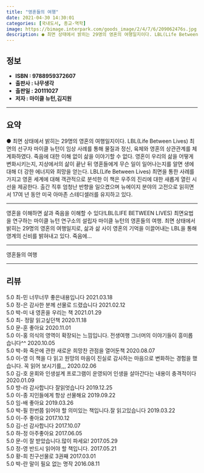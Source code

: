 ```yaml
---
title: "영혼들의 여행"
date: 2021-04-30 14:30:01
categories: [국내도서, 종교-역학]
image: https://bimage.interpark.com/goods_image/2/4/7/6/209062476s.jpg
description: ● 최면 상태에서 밝히는 29명의 영혼의 여행일지이다. LBL(Life Between Lives) 최면의 선구자 마이클 뉴턴이 임상 사례를 통해 물질과 정신, 육체와 영혼의 상관관계를 체계화하였다. 죽음에 대한 이해 없이 삶을 이야기할 수 없다. 영혼이 우리의 삶을 어떻게 변화시키는지
---
```


## **정보**

- **ISBN : 9788959372607**
- **출판사 : 나무생각**
- **출판일 : 20111027**
- **저자 : 마이클 뉴턴,김지원**

------



## **요약**

●  최면 상태에서 밝히는 29명의 영혼의 여행일지이다. LBL(Life Between Lives) 최면의 선구자 마이클 뉴턴이 임상 사례를 통해 물질과 정신, 육체와 영혼의 상관관계를 체계화하였다. 죽음에 대한 이해 없이 삶을 이야기할 수 없다. 영혼이 우리의 삶을 어떻게 변화시키는지, 지상에서의 삶이 끝난 뒤 영혼들에게 무슨 일이 일어나는지를 알면 생에 대해 더 강한 에너지와 희망을 얻는다. LBL(Life Between Lives) 최면을 통한 사례를 가지고 영혼 세계에 대해 객관적으로 분석한 이 책은 우주의 진리에 대한 새롭게 열린 시선을 제공한다. 출간 직후 엄청난 반향을 일으켰으며 뉴에이지 분야의 고전으로 읽히면서 17여 년 동안 미국 아마존 스테디셀러를 유지하고 있다.

------

영혼을 이해하면 삶과 죽음을 이해할 수 있다!LBL(LIFE BETWEEN LIVES) 최면요법을 연구하는 마이클 뉴턴 연구소의 설립자 마이클 뉴턴의 영혼들의 여행. 최면 상태에서 밝히는 29명의 영혼의 여행일지로, 삶과 삶 사이 영혼의 기억을 이끌어내는 LBL을 통해 영계의 신비를 밝혀내고 있다. 죽음에... 

------


영혼들의 여행 

------


## **리뷰** 

5.0 최-민 너무너무 좋은내용입니다 2021.03.18 <br/>5.0 정-은 감사한 분께 선물로 드렸습니다 2021.02.12 <br/>5.0 박-미 내  영혼을 우리는 책 2021.01.29 <br/>5.0 최- 정말 읽고싶던책 2020.11.18 <br/>5.0 문-훈 좋아요 2020.11.01 <br/>5.0 이-홍 의식의 영역이 확장되는 느낌입니다. 전생여행 그너머의 이야기들이 흥미롭습니다^^ 2020.10.05 <br/>5.0 박-화 죽은에 관한 새로운 희망찬 관점을 열어둔책 2020.08.07 <br/>5.0 이-영 이 책을 다 읽고 원망의 마음이 진실로 감사하는 마음으로 변화하는 경험을 했습니다. 꼭 읽어 보시기를,,, 2020.02.06 <br/>5.0 김-호 윤회와 인생설계 프로그램이 운영되어 인생을 살아간다는 내용이 충격적이다 2020.01.09 <br/>5.0 방-라 감사합니다 잘읽엇습니다 2019.12.25 <br/>5.0 이-종 지인들에게 항상 선물해요 2019.09.22 <br/>5.0 임-배 좋아요 2019.03.26 <br/>5.0 박-필 한번쯤 읽어야 할 의미있는 책입니다.잘 읽고있습니다 2019.03.22 <br/>5.0 이-주 좋아요 2017.10.12 <br/>5.0 김-선 감사합니다  2017.10.07 <br/>5.0 하-정 아주좋아요 2017.06.05 <br/>5.0 문-이 잘 받았습니다.많이 파세요! 2017.05.29 <br/>5.0 정-영 반드시 읽어야 할 책입니다. 2017.05.21 <br/>5.0 황-희 친구선물로 3권째 2017.03.01 <br/>5.0 박-란 말이 필요 없는 명작 2016.08.11 <br/>